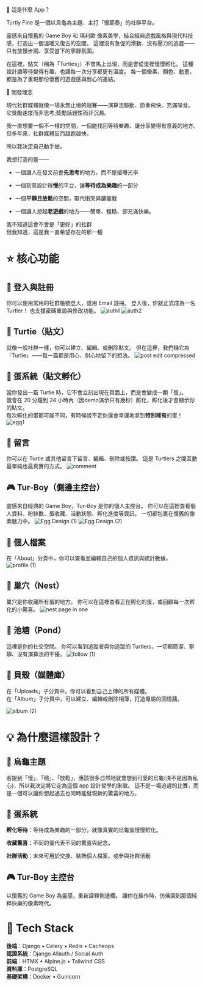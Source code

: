 🐢 這是什麼 App？

Turtly Fine 是一個以烏龜為主題、主打「慢節奏」的社群平台。

靈感來自懷舊的 Game Boy 和 瑪利歐 像素美學，結合經典遊戲風格與現代科技感，打造出一個溫暖又復古的空間。
這裡沒有急促的滑動、沒有壓力的追趕——只有放慢步調、享受當下的寧靜氛圍。

在這裡，貼文（稱為「Turties」）不會馬上出現，而是會從蛋裡慢慢孵化。
這種設計讓等待變得有趣，也讓每一次分享都更有溫度。
每一個像素、顏色、動畫，都是為了重現那份懷舊的遊戲感與耐心的連結。

🎯 開發理念

現代社群媒體就像一場永無止境的競賽——演算法驅動、節奏飛快、充滿噪音。
它獎勵速度而非思考;獎勵話題性而非沉澱。

我一直想要一個不一樣的空間，一個能找回等待樂趣、讓分享變得有意義的地方。
但多年來，社群媒體反而越跑越快。

所以我決定自己動手做。

我想打造的是——

- 一個讓人在發文前會**先思考**的地方，而不是搶曝光率

- 一個刻意設計得**慢**的平台，讓**等待成為樂趣**的一部分

- 一個**平靜且放鬆**的空間，取代衝突與鍵盤戰

- 一個讓人想起**老遊戲**的地方——簡單、粗糙、卻充滿快樂。

我不知道這會不會是「更好」的社群  
但我知道，這是我一直希望存在的那一種

# ⭐ 核心功能
## 🔐 登入與註冊

你可以使用常用的社群帳號登入，或用 Email 註冊。
登入後，你就正式成為一名 Turtler！
也支援密碼重設與修改功能。
![auth1](https://github.com/user-attachments/assets/7d228e5d-314e-41fc-ae75-3a0ea0c95eac)
![auth2](https://github.com/user-attachments/assets/554ebf64-c730-4617-9948-07905ac71e1f)


## 🐢 Turtie（貼文）

就像一般社群一樣，你可以建立、編輯、或刪除貼文。
但在這裡，我們稱它為「Turtie」——每一篇都是用心、耐心地留下的想法。
![post edit compressed](https://github.com/user-attachments/assets/79fda65c-c0b9-484d-b768-e36cce77fc3b)


## 🥚 蛋系統（貼文孵化）

當你發出一篇 Turtie 時，它不會立刻出現在頁面上，而是會變成一顆「蛋」。  
蛋會在 20 分鐘到 24 小時內（因demo演示只有幾秒）孵化，孵化後才會顯示你的貼文。  
每次孵化的蛋都可能不同，有時候說不定你還會幸運地拿到**特別稀有**的蛋！
![egg1](https://github.com/user-attachments/assets/73438658-8748-4415-8587-33928b0af825)


## 💬 留言

你可以在 Turtie 或其他留言下留言、編輯、刪除或按讚。
這是 Turtlers 之間互動最單純也最真實的方式。
![comment](https://github.com/user-attachments/assets/653275eb-5ced-4a71-bc58-694e92c4a84b)

## 🎮 Tur-Boy（側邊主控台）

靈感來自經典的 Game Boy，Tur-Boy 是你的個人主控台。
你可以在這裡查看個人資料、粉絲數、蛋收藏、活動狀態、孵化進度等資訊。
一切都包裹在懷舊的像素魅力中。
![Egg Design (1)](https://github.com/user-attachments/assets/608070f9-cc8c-4ab6-aac4-08c9cc4ea01c)
![Egg Design (2)](https://github.com/user-attachments/assets/971ebce6-f9f7-4206-ac2d-0b61642f28c5)


## 👤 個人檔案

在「About」分頁中，你可以查看並編輯自己的個人資訊與統計數據。
![profile (1)](https://github.com/user-attachments/assets/464b2a93-8597-46db-bd7c-fab2c50b12ec)

## 🪺 巢穴（Nest）

巢穴是你收藏所有蛋的地方。
你可以在這裡查看正在孵化的蛋，或回顧每一次孵化的小驚喜。
![nest page in one](https://github.com/user-attachments/assets/386b8a68-e0f8-4d3c-a8ca-e7700ed3a944)

## 🌊 池塘（Pond）

這裡是你的社交空間。
你可以看到追蹤者與你追蹤的 Turtlers，一切都簡潔、寧靜、沒有演算法的干擾。
![follow (1)](https://github.com/user-attachments/assets/df63fa8b-4afb-4ada-aa47-74ceac4d3327)


## 🐚 貝殼（媒體庫）

在「Uploads」子分頁中，你可以看到自己上傳的所有媒體。  
在「Album」子分頁中，可以建立、編輯或刪除相簿，打造專屬的回憶牆。

![album (2)](https://github.com/user-attachments/assets/f25d6924-1dad-42fe-a2b8-41344d07f87b)


# 💡 為什麼這樣設計？  
## 🐢 烏龜主題

若提到「慢」、「穩」、「放鬆」，應該很多自然地就會想到可愛的烏龜(決不是因為私心)，所以我決定將它定為這個 app 設計哲學的象徵。
這不是一場追趕的比賽，而是一個可以讓你想起過去也同時能發現新的驚喜的地方。

## 🥚 蛋系統

**孵化等待**：等待成為樂趣的一部分，就像真實的烏龜蛋慢慢孵化。

**收藏驚喜**：不同的蛋代表不同的驚喜與紀念。

**社群活動**：未來可用於交換、裝飾個人檔案，或參與社群活動

## 🎮 Tur-Boy 主控台

以懷舊的 Game Boy 為靈感，重新詮釋側邊欄。
讓你在操作時，彷彿回到那個純粹快樂的像素時代。


# 🧰 Tech Stack

**後端**：Django • Celery • Redis • Cacheops  
**認證系統**：Django Allauth / Social Auth  
**前端**：HTMX • Alpine.js • Tailwind CSS  
**資料庫**：PostgreSQL  
**基礎架構**：Docker • Gunicorn

